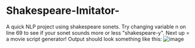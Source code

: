 # Shakespeare-Imitator-

A quick NLP project using shakespeare sonets. Try changing variable n on line 69 to see if your sonet sounds more or less "shakespeare-y".
Next up = a movie script generator! Output should look something like this:
![image](https://user-images.githubusercontent.com/79933773/139504509-edd947db-1892-46df-9e4e-d356047c123d.png)
